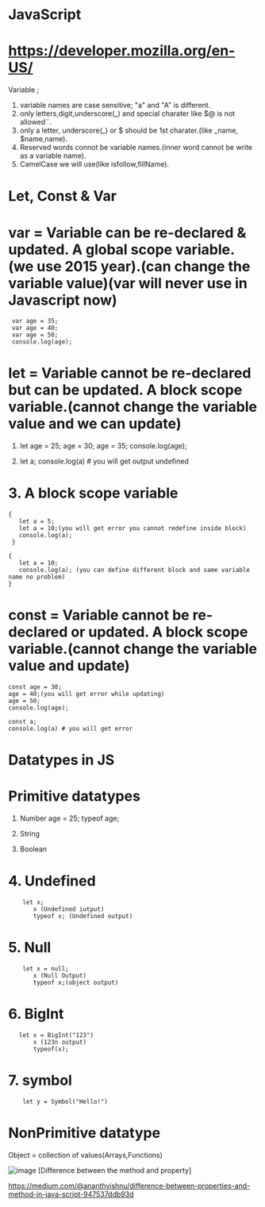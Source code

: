 # JavaScript

# https://developer.mozilla.org/en-US/


Variable ;
1. variable names are case sensitive; "a" and "A" is different.
2. only letters,digit,underscore(_) and special charater like $@ is not allowed¨.
3. only a letter, underscore(_) or $ should be 1st charater.(like _name, $name,name).
4. Reserved words connot be variable names.(inner word cannot be write as a variable name).
5. CamelCase we will use(like isfollow,fillName).


# Let, Const & Var

# var = Variable can be re-declared & updated. A global scope variable. (we use 2015 year).(can change the variable value)(var will never use in Javascript now)
     var age = 35;
     var age = 40;
     var age = 50;
     console.log(age);

# let = Variable cannot be re-declared but can be updated. A block scope variable.(cannot change the variable value and we can update)
  1. let age = 25;
     age = 30;
     age = 35;
     console.log(age);

  2. let a;
     console.log(a) # you will get output undefined

# 3. A block scope variable
    {
       let a = 5;
       let a = 10;(you will get error you cannot redefine inside block)
       console.log(a);
     }

    {
       let a = 10;
       console.log(a); (you can define different block and same variable name no problem)
    }

# const = Variable cannot be re-declared or updated. A block scope variable.(cannot change the variable value and update)
    const age = 30;
    age = 40;(you will get error while updating)
    age = 50;
    console.log(age);

    const a;
    console.log(a) # you will get error


# Datatypes in JS
# Primitive datatypes
   1. Number
     age = 25;
     typeof age;

   2. String
   3. Boolean
   # 4. Undefined
        let x;
           x (Undefined iutput)
           typeof x; (Undefined output)
      
   # 5. Null
        let x = null;
           x (Null Output)
           typeof x;(object output)
      
   # 6. BigInt
       let x = BigInt("123")
           x (123n output)
           typeof(x);
   # 7. symbol
        let y = Symbol("Hello!")
       
# NonPrimitive datatype

   Object = collection of values(Arrays,Functions)

   
![image](https://github.com/user-attachments/assets/bb6c5fcd-e1ea-407e-8a65-9f08f7656499) [Difference between the method and property]


https://medium.com/@ananthvishnu/difference-between-properties-and-method-in-java-script-947537ddb93d



